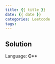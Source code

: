 ```yaml
---
title: {{ title }}
date: {{ date }}
categories: Leetcode
tags:
---
```


## Solution

Language: **C++**

```C++
```
